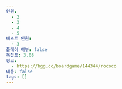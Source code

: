```yaml
---
인원:
  - 2
  - 3
  - 4
  - 5
베스트 인원:
  - 3
플레이 여부: false
복잡도: 3.08
링크:
  - https://bgg.cc/boardgame/144344/rococo
내용: false
tags: []
---
```

